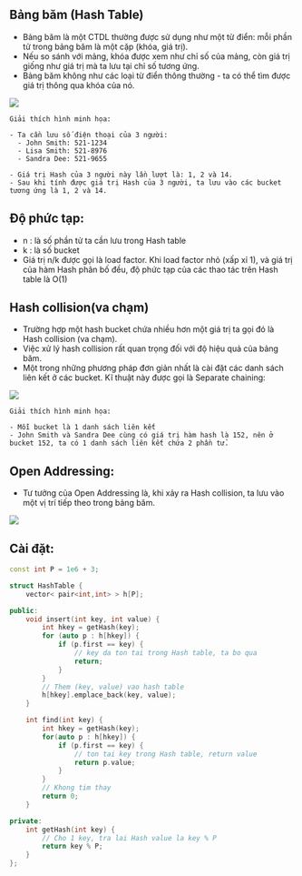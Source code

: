 
## Bảng băm (Hash Table)
- Bảng băm là một CTDL thường được sử dụng như một từ điển: mỗi phần tử trong bảng băm là một cặp (khóa, giá trị).
- Nếu so sánh với mảng, khóa được xem như chỉ số của mảng, còn giá trị giống như giá trị mà ta lưu tại chỉ số tương ứng.
- Bảng băm không như các loại từ điển thông thường - ta có thể tìm được giá trị thông qua khóa của nó.


![](https://vnoi.info/wiki/uploads/data_structures_hash_table_hash_function.png)

```text
Giải thích hình minh họa:

- Ta cần lưu số điện thoại của 3 người:
  - John Smith: 521-1234
  - Lisa Smith: 521-8976
  - Sandra Dee: 521-9655

- Giá trị Hash của 3 người này lần lượt là: 1, 2 và 14.
- Sau khi tính được giá trị Hash của 3 người, ta lưu vào các bucket tương ứng là 1, 2 và 14.
```

## Độ phức tạp:
- n : là số phần tử ta cần lưu trong Hash table
- k : là số bucket
- Giá trị n/k được gọi là load factor. Khi load factor nhỏ (xấp xỉ 1), và giá trị của hàm Hash phân bố đều, độ phức tạp của các thao tác trên Hash table là O(1)


## Hash collision(va chạm)
- Trường hợp một hash bucket chứa nhiều hơn một giá trị ta gọi đó là Hash collision (va chạm). 
- Việc xử lý hash collision rất quan trọng đối với độ hiệu quả của bảng băm.
- Một trong những phương pháp đơn giản nhất là cài đặt các danh sách liên kết ở các bucket. Kĩ thuật này được gọi là Separate chaining:

![](https://vnoi.info/wiki/uploads/data_structures_hash_table_collision_linked_list.png)

```text
Giải thích hình minh họa:

- Mỗi bucket là 1 danh sách liên kết
- John Smith và Sandra Dee cùng có giá trị hàm hash là 152, nên ở bucket 152, ta có 1 danh sách liên kết chứa 2 phần tử.
```


## Open Addressing:
- Tư tưởng của Open Addressing là, khi xảy ra Hash collision, ta lưu vào một vị trí tiếp theo trong bảng băm. 

![](https://vnoi.info/wiki/uploads/data_structures_hash_table_collision_open_addressing.png)


## Cài đặt:

```c++
const int P = 1e6 + 3;

struct HashTable {
    vector< pair<int,int> > h[P];

public:
    void insert(int key, int value) {
        int hkey = getHash(key);
        for (auto p : h[hkey]) {
            if (p.first == key) {
                // key da ton tai trong Hash table, ta bo qua
                return;
            }
        }
        // Them (key, value) vao hash table
        h[hkey].emplace_back(key, value);
    }

    int find(int key) {
        int hkey = getHash(key);
        for(auto p : h[hkey]) {
            if (p.first == key) {
                // ton tai key trong Hash table, return value
                return p.value;
            }
        }
        // Khong tim thay
        return 0;
    }

private:
    int getHash(int key) {
        // Cho 1 key, tra lai Hash value la key % P
        return key % P;
    }
};
```